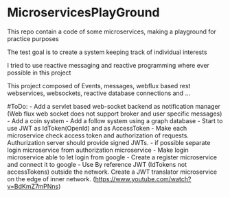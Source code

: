 # MicroservicesPlayGround
This repo contain a code of some microservices, making a playground for practice purposes

The test goal is to create a system keeping track of individual interests

I tried to use reactive messaging and reactive programming where ever possible in this project

This project composed of Events, messages, webflux based rest webservices, websockets, reactive database connections and ...


#ToDo:
    - Add a servlet based web-socket backend as notification manager
    (Web flux web socket does not support broker and user specific messages)
    - Add a coin system
    - Add a follow system using a graph database
    - Start to use JWT as IdToken(OpenId) and as AccessToken
    - Make each microservice check access token and authorization of requests.
    Authurization server should provide signed JWTs.
    - if possible separate login microservice from authorization microservice
    - Make login microservice able to let login from google
    - Create a register microservice and connect it to google
    - Use By reference JWT (IdTokens not accessTokens) outside the network. Create a JWT translator microservice on the edge of inner network.
    (https://www.youtube.com/watch?v=BdKmZ7mPNns)